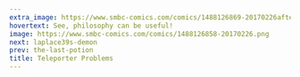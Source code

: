 ```yaml
---
extra_image: https://www.smbc-comics.com/comics/1488126869-20170226after.png
hovertext: See, philosophy can be useful!
image: https://www.smbc-comics.com/comics/1488126858-20170226.png
next: laplace39s-demon
prev: the-last-potion
title: Teleporter Problems
---
```

